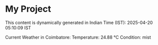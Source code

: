 # My Project

This content is dynamically generated in Indian Time (IST): 2025-04-20 05:10:09 IST


Current Weather in Coimbatore:
Temperature: 24.88 °C
Condition: mist
